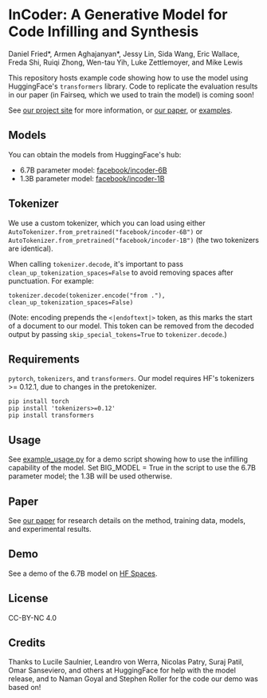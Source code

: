 # InCoder: A Generative Model for Code Infilling and Synthesis

Daniel Fried*, Armen Aghajanyan*, Jessy Lin, Sida Wang, Eric Wallace, Freda Shi, Ruiqi Zhong, Wen-tau Yih, Luke Zettlemoyer, and Mike Lewis

This repository hosts example code showing how to use the model using HuggingFace's `transformers` library. Code to replicate the evaluation results in our paper (in Fairseq, which we used to train the model) is coming soon!

See [our project site](https://sites.google.com/view/incoder-code-models) for more information, or [our paper](https://arxiv.org/abs/2204.05999), or [examples](https://sites.google.com/view/incoder-code-models/home/examples).


## Models

You can obtain the models from HuggingFace's hub:

- 6.7B parameter model: [facebook/incoder-6B](https://huggingface.co/facebook/incoder-6B)
- 1.3B parameter model: [facebook/incoder-1B](https://huggingface.co/facebook/incoder-1B)

## Tokenizer

We use a custom tokenizer, which you can load using either `AutoTokenizer.from_pretrained("facebook/incoder-6B")` or `AutoTokenizer.from_pretrained("facebook/incoder-1B")` (the two tokenizers are identical).

When calling `tokenizer.decode`, it's important to pass `clean_up_tokenization_spaces=False` to avoid removing spaces after punctuation. For example:

`tokenizer.decode(tokenizer.encode("from ."), clean_up_tokenization_spaces=False)`

(Note: encoding prepends the `<|endoftext|>` token, as this marks the start of a document to our model. This token can be removed from the decoded output by passing `skip_special_tokens=True` to `tokenizer.decode`.)

## Requirements

`pytorch`, `tokenizers`, and `transformers`.
Our model requires HF's tokenizers >= 0.12.1, due to changes in the pretokenizer.

```
pip install torch
pip install 'tokenizers>=0.12'
pip install transformers
```

## Usage

See [example_usage.py](example_usage.py) for a demo script showing how to use the infilling capability of the model. Set BIG_MODEL = True in the script to use the 6.7B parameter model; the 1.3B will be used otherwise.


## Paper

See [our paper](https://arxiv.org/abs/2204.05999) for research details on the method, training data, models, and experimental results.


## Demo

See a demo of the 6.7B model on [HF Spaces](https://huggingface.co/spaces/facebook/incoder-demo).

## License

CC-BY-NC 4.0

## Credits

Thanks to Lucile Saulnier, Leandro von Werra, Nicolas Patry, Suraj Patil, Omar
Sanseviero, and others at HuggingFace for help with the model release, and to
Naman Goyal and Stephen Roller for the code our demo was based on!

